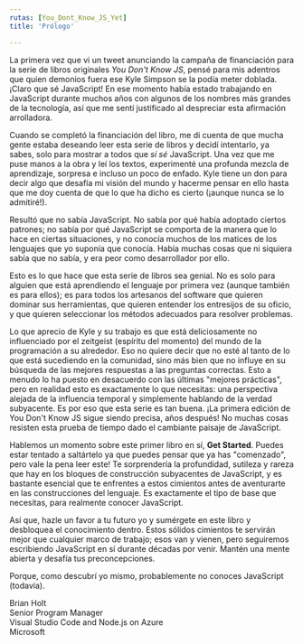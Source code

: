```yaml
---
rutas: [You_Dont_Know_JS_Yet]
title: 'Prólogo'

---
```


La primera vez que vi un tweet anunciando la campaña de financiación para la serie de libros originales *You Don't Know JS*, pensé para mis adentros que quien demonios fuera ese Kyle Simpson se la podía meter doblada. ¡Claro que sé JavaScript! En ese momento había estado trabajando en JavaScript durante muchos años con algunos de los nombres más grandes de la tecnología, así que me sentí justificado al despreciar esta afirmación arrolladora.

Cuando se completó la financiación del libro, me di cuenta de que mucha gente estaba deseando leer esta serie de libros y decidí intentarlo, ya sabes, solo para mostrar a todos que *sí sé* JavaScript. Una vez que me puse manos a la obra y leí los textos, experimenté una profunda mezcla de aprendizaje, sorpresa e incluso un poco de enfado. Kyle tiene un don para decir algo que desafía mi visión del mundo y hacerme pensar en ello hasta que me doy cuenta de que lo que ha dicho es cierto (¡aunque nunca se lo admitiré!).

Resultó que no sabía JavaScript. No sabía por qué había adoptado ciertos patrones; no sabía por qué JavaScript se comporta de la manera que lo hace en ciertas situaciones, y no conocía muchos de los matices de los lenguajes que yo suponía que conocía. Había muchas cosas que ni siquiera sabía que no sabía, y era peor como desarrollador por ello.

Esto es lo que hace que esta serie de libros sea genial. No es solo para alguien que está aprendiendo el lenguaje por primera vez (aunque también es para ellos); es para todos los artesanos del software que quieren dominar sus herramientas, que quieren entender los entresijos de su oficio, y que quieren seleccionar los métodos adecuados para resolver problemas.

Lo que aprecio de Kyle y su trabajo es que está deliciosamente no influenciado por el zeitgeist (espíritu del momento) del mundo de la programación a su alrededor. Eso no quiere decir que no esté al tanto de lo que está sucediendo en la comunidad, sino más bien que no influye en su búsqueda de las mejores respuestas a las preguntas correctas. Esto a menudo lo ha puesto en desacuerdo con las últimas "mejores prácticas", pero en realidad esto es exactamente lo que necesitas: una perspectiva alejada de la influencia temporal y simplemente hablando de la verdad subyacente. Es por eso que esta serie es tan buena. ¡La primera edición de You Don't Know JS sigue siendo precisa, años después! No muchas cosas resisten esta prueba de tiempo dado el cambiante paisaje de JavaScript.

Hablemos un momento sobre este primer libro en sí, **Get Started**. Puedes estar tentado a saltártelo ya que puedes pensar que ya has "comenzado", pero vale la pena leer este! Te sorprendería la profundidad, sutileza y rareza que hay en los bloques de construcción subyacentes de JavaScript, y es bastante esencial que te enfrentes a estos cimientos antes de aventurarte en las construcciones del lenguaje. Es exactamente el tipo de base que necesitas, para realmente conocer JavaScript.

Así que, hazle un favor a tu futuro yo y sumérgete en este libro y desbloquea el conocimiento dentro. Estos sólidos cimientos te servirán mejor que cualquier marco de trabajo; esos van y vienen, pero seguiremos escribiendo JavaScript en sí durante décadas por venir. Mantén una mente abierta y desafía tus preconcepciones.

Porque, como descubrí yo mismo, probablemente no conoces JavaScript (todavía).

Brian Holt<br>
Senior Program Manager<br>
Visual Studio Code and Node.js on Azure<br>
Microsoft